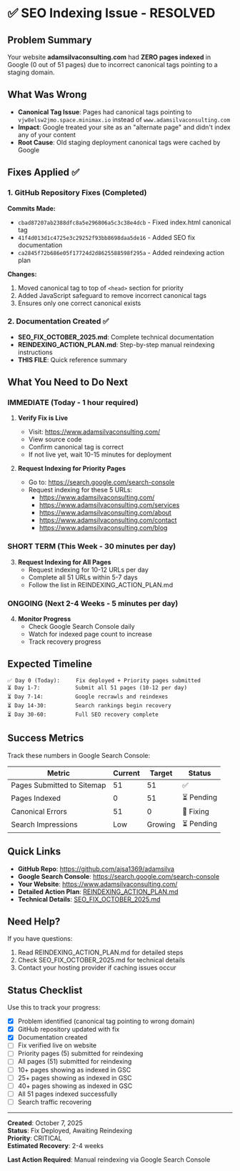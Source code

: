 # ✅ SEO Indexing Issue - RESOLVED

## Problem Summary
Your website **adamsilvaconsulting.com** had **ZERO pages indexed** in Google (0 out of 51 pages) due to incorrect canonical tags pointing to a staging domain.

## What Was Wrong
- **Canonical Tag Issue**: Pages had canonical tags pointing to `vjw8elsw2jmo.space.minimax.io` instead of `www.adamsilvaconsulting.com`
- **Impact**: Google treated your site as an "alternate page" and didn't index any of your content
- **Root Cause**: Old staging deployment canonical tags were cached by Google

## Fixes Applied ✅

### 1. GitHub Repository Fixes (Completed)
**Commits Made:**
- `cbad87207ab2388dfc8a5e296806a5c3c38e4dcb` - Fixed index.html canonical tag
- `41f4d013d1c4725e3c29252f93bb8698daa5de16` - Added SEO fix documentation
- `ca2845f72b686e05f17724d2d8625588598f295a` - Added reindexing action plan

**Changes:**
1. Moved canonical tag to top of `<head>` section for priority
2. Added JavaScript safeguard to remove incorrect canonical tags
3. Ensures only one correct canonical exists

### 2. Documentation Created ✅
- **SEO_FIX_OCTOBER_2025.md**: Complete technical documentation
- **REINDEXING_ACTION_PLAN.md**: Step-by-step manual reindexing instructions
- **THIS FILE**: Quick reference summary

## What You Need to Do Next

### IMMEDIATE (Today - 1 hour required)
1. **Verify Fix is Live**
   - Visit: https://www.adamsilvaconsulting.com/
   - View source code
   - Confirm canonical tag is correct
   - If not live yet, wait 10-15 minutes for deployment

2. **Request Indexing for Priority Pages**
   - Go to: https://search.google.com/search-console
   - Request indexing for these 5 URLs:
     * https://www.adamsilvaconsulting.com/
     * https://www.adamsilvaconsulting.com/services
     * https://www.adamsilvaconsulting.com/about
     * https://www.adamsilvaconsulting.com/contact
     * https://www.adamsilvaconsulting.com/blog

### SHORT TERM (This Week - 30 minutes per day)
3. **Request Indexing for All Pages**
   - Request indexing for 10-12 URLs per day
   - Complete all 51 URLs within 5-7 days
   - Follow the list in REINDEXING_ACTION_PLAN.md

### ONGOING (Next 2-4 Weeks - 5 minutes per day)
4. **Monitor Progress**
   - Check Google Search Console daily
   - Watch for indexed page count to increase
   - Track recovery progress

## Expected Timeline
```
✅ Day 0 (Today):     Fix deployed + Priority pages submitted
⏳ Day 1-7:           Submit all 51 pages (10-12 per day)
⏳ Day 7-14:          Google recrawls and reindexes
⏳ Day 14-30:         Search rankings begin recovery  
⏳ Day 30-60:         Full SEO recovery complete
```

## Success Metrics
Track these numbers in Google Search Console:

| Metric | Current | Target | Status |
|--------|---------|--------|--------|
| Pages Submitted to Sitemap | 51 | 51 | ✅ |
| Pages Indexed | 0 | 51 | ⏳ Pending |
| Canonical Errors | 51 | 0 | 🔄 Fixing |
| Search Impressions | Low | Growing | ⏳ Pending |

## Quick Links
- **GitHub Repo**: https://github.com/ajsa1369/adamsilva
- **Google Search Console**: https://search.google.com/search-console
- **Your Website**: https://www.adamsilvaconsulting.com/
- **Detailed Action Plan**: [REINDEXING_ACTION_PLAN.md](./REINDEXING_ACTION_PLAN.md)
- **Technical Details**: [SEO_FIX_OCTOBER_2025.md](./SEO_FIX_OCTOBER_2025.md)

## Need Help?
If you have questions:
1. Read REINDEXING_ACTION_PLAN.md for detailed steps
2. Check SEO_FIX_OCTOBER_2025.md for technical details
3. Contact your hosting provider if caching issues occur

## Status Checklist
Use this to track your progress:

- [x] Problem identified (canonical tag pointing to wrong domain)
- [x] GitHub repository updated with fix
- [x] Documentation created
- [ ] Fix verified live on website
- [ ] Priority pages (5) submitted for reindexing
- [ ] All pages (51) submitted for reindexing
- [ ] 10+ pages showing as indexed in GSC
- [ ] 25+ pages showing as indexed in GSC
- [ ] 40+ pages showing as indexed in GSC
- [ ] All 51 pages indexed successfully
- [ ] Search traffic recovering

---

**Created**: October 7, 2025  
**Status**: Fix Deployed, Awaiting Reindexing  
**Priority**: CRITICAL  
**Estimated Recovery**: 2-4 weeks  

**Last Action Required**: Manual reindexing via Google Search Console